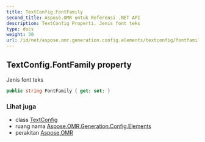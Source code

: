 ```yaml
---
title: TextConfig.FontFamily
second_title: Aspose.OMR untuk Referensi .NET API
description: TextConfig Properti. Jenis font teks
type: docs
weight: 30
url: /id/net/aspose.omr.generation.config.elements/textconfig/fontfamily/
---
```

## TextConfig.FontFamily property

Jenis font teks

```csharp
public string FontFamily { get; set; }
```

### Lihat juga

* class [TextConfig](../)
* ruang nama [Aspose.OMR.Generation.Config.Elements](../../textconfig/)
* perakitan [Aspose.OMR](../../../)


